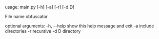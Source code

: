 usage: main.py [-h] [-a] [-r] [-d D]

File name obfuscator

optional arguments:
  -h, --help  show this help message and exit
  -a          include directories
  -r          recursive
  -d D        directory

